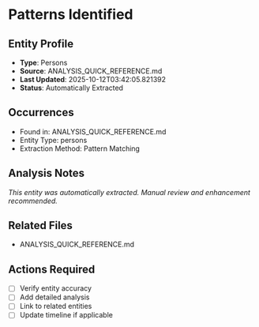 # Patterns Identified

## Entity Profile
- **Type**: Persons
- **Source**: ANALYSIS_QUICK_REFERENCE.md
- **Last Updated**: 2025-10-12T03:42:05.821392
- **Status**: Automatically Extracted

## Occurrences
- Found in: ANALYSIS_QUICK_REFERENCE.md
- Entity Type: persons
- Extraction Method: Pattern Matching

## Analysis Notes
*This entity was automatically extracted. Manual review and enhancement recommended.*

## Related Files
- ANALYSIS_QUICK_REFERENCE.md

## Actions Required
- [ ] Verify entity accuracy
- [ ] Add detailed analysis
- [ ] Link to related entities
- [ ] Update timeline if applicable
